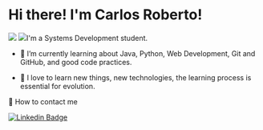 # Hi there! I'm Carlos Roberto!

<div>
	<img heigth="180em" src="https://github-readme-stats.vercel.app/api?username=cagiiap&show_icons=true&theme=radical&include_all_commits=true&count_private=true">
  	<img heigth="180em" src="https://github-readme-stats.vercel.app/api/top-langs/?username=cagiiap&layout=compact&theme=radical>
</div>

## I'm a Systems Development student.

- 🌱 I’m currently learning about Java, Python, Web Development, Git and GitHub, and good code practices. 

- 📖 I love to learn new things, new technologies, the learning process is essential for evolution.

 💌 How to contact me


[![Linkedin Badge](https://img.shields.io/badge/-LinkedIn-blue?style=for-the-badge&logo=Linkedin&logoColor=white/)](https://github.com/cagiiap) <!-- Em processo de construção -->
